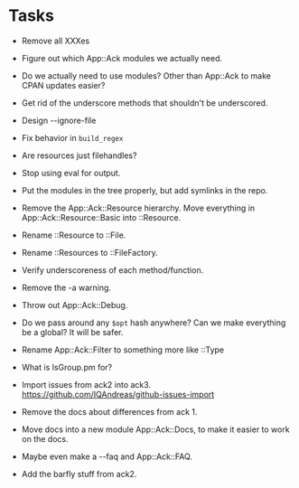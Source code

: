 # Tasks

* Remove all XXXes

* Figure out which App::Ack modules we actually need.

* Do we actually need to use modules?  Other than App::Ack to make CPAN updates easier?

* Get rid of the underscore methods that shouldn't be underscored.

* Design --ignore-file

* Fix behavior in `build_regex`

* Are resources just filehandles?

* Stop using eval for output.

* Put the modules in the tree properly, but add symlinks in the repo.

* Remove the App::Ack::Resource hierarchy.  Move everything in App::Ack::Resource::Basic into ::Resource.

* Rename ::Resource to ::File.

* Rename ::Resources to ::FileFactory.

* Verify underscoreness of each method/function.

* Remove the -a warning.

* Throw out App::Ack::Debug.

* Do we pass around any `$opt` hash anywhere?  Can we make everything be a global?  It will be safer.

* Rename App::Ack::Filter to something more like ::Type

* What is IsGroup.pm for?

* Import issues from ack2 into ack3.  https://github.com/IQAndreas/github-issues-import

* Remove the docs about differences from ack 1.

* Move docs into a new module App::Ack::Docs, to make it easier to work on the docs.

* Maybe even make a --faq and App::Ack::FAQ.

* Add the barfly stuff from ack2.
